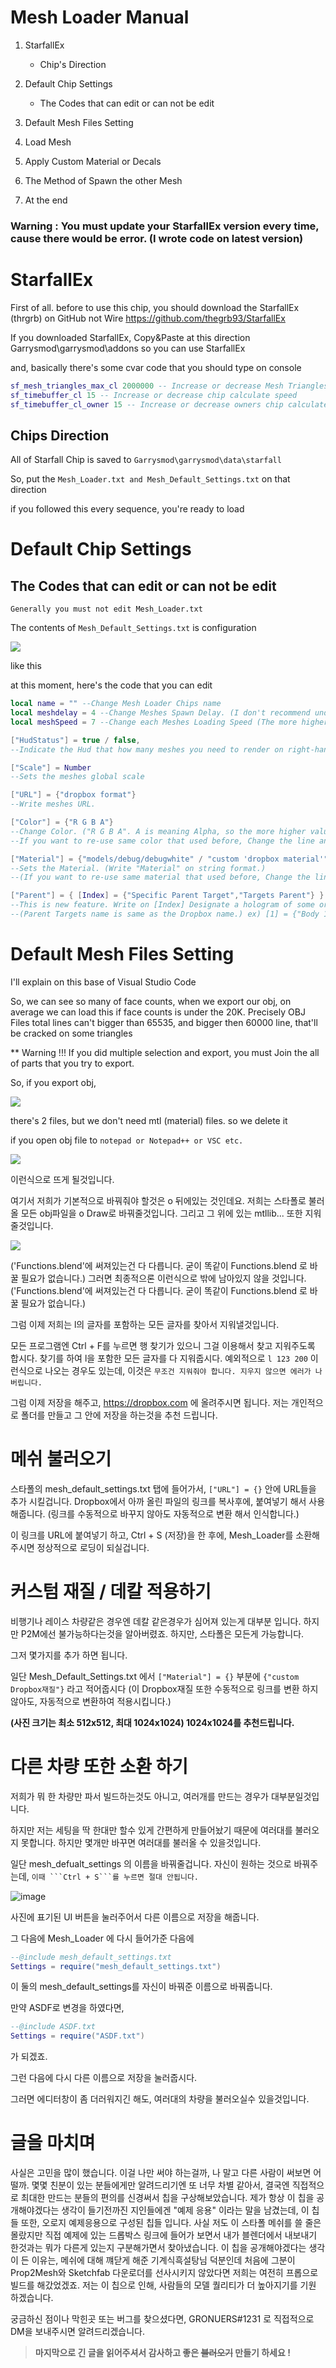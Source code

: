 # Mesh Loader Manual

1. StarfallEx

   * Chip's Direction
   
2. Default Chip Settings

   * The Codes that can edit or can not be edit
   
3. Default Mesh Files Setting

4. Load Mesh

5. Apply Custom Material or Decals

6. The Method of Spawn the other Mesh

7. At the end


### Warning : You must update your StarfallEx version every time, cause there would be error. (I wrote code on latest version)

# StarfallEx
First of all. before to use this chip, you should download the StarfallEx (thrgrb) on GitHub not Wire
https://github.com/thegrb93/StarfallEx

If you downloaded StarfallEx, Copy&Paste at this direction Garrysmod\garrysmod\addons so you can use StarfallEx

and, basically there's some cvar code that you should type on console
```lua
sf_mesh_triangles_max_cl 2000000 -- Increase or decrease Mesh Triangles Limit (Default is 200000)
sf_timebuffer_cl 15 -- Increase or decrease chip calculate speed
sf_timebuffer_cl_owner 15 -- Increase or decrease owners chip calculate speed
```

 ##	Chips Direction
 All of Starfall Chip is saved to ``` Garrysmod\garrysmod\data\starfall ```
 
 So, put the ``` Mesh_Loader.txt and Mesh_Default_Settings.txt ``` on that direction

if you followed this every sequence, you're ready to load

# Default Chip Settings

## The Codes that can edit or can not be edit
``` Generally you must not edit Mesh_Loader.txt ```

The contents of ``` Mesh_Default_Settings.txt ``` is configuration

![](https://dl.dropbox.com/s/00q5g2o3qbdycfp/Default%20Settings.png)

like this

at this moment, here's the code that you can edit


```lua
local name = "" --Change Mesh Loader Chips name
local meshdelay = 4 --Change Meshes Spawn Delay. (I don't recommend under 3.5)
local meshSpeed = 7 --Change each Meshes Loading Speed (The more higher values, the more loading time. 4 to 500)

["HudStatus"] = true / false,
--Indicate the Hud that how many meshes you need to render on right-hand corner

["Scale"] = Number
--Sets the meshes global scale

["URL"] = {"dropbox format"}
--Write meshes URL.

["Color"] = {"R G B A"}
--Change Color. ("R G B A". A is meaning Alpha, so the more higher value, the more visible (0 to 255))
--If you want to re-use same color that used before, Change the line and, write number to string format instead of color ex) "4" = Repeat 4, use the color that used right before

["Material"] = {"models/debug/debugwhite" / "custom 'dropbox material'"}
--Sets the Material. (Write "Material" on string format.)
--(If you want to re-use same material that used before, Change the line again and, write number to string format instead of material. ex) "4" = use the material that used right before)

["Parent"] = { [Index] = {"Specific Parent Target","Targets Parent"} }
--This is new feature. Write on [Index] Designate a hologram of some order and Specific Parent Target and Targets Parent.
--(Parent Targets name is same as the Dropbox name.) ex) [1] = {"Body 1","Move"}

```

# Default Mesh Files Setting

I'll explain on this base of Visual Studio Code

So, we can see so many of face counts, when we export our obj, on average we can load this if face counts is under the 20K. 
Precisely OBJ Files total lines can't bigger than 65535, and bigger then 60000 line, that'll be cracked on some triangles

** Warning !!! If you did multiple selection and export, you must Join the all of parts that you try to export.

So, if you export obj,

![](https://note.nulltable.xyz/uploads/upload_04d00c8b9bf3f1837195f5d790e2631a.png)

there's 2 files, but we don't need mtl (material) files. so we delete it

if you open obj file to ```notepad or Notepad++ or VSC etc.```

![](https://www.dropbox.com/s/a34yhnd6mdvuhd4/123%EC%9D%8C.png?dl=0)

이런식으로 뜨게 될것입니다.

여기서 저희가 기본적으로 바꿔줘야 할것은 o 뒤에있는 것인데요. 저희는 스타폴로 불러올 모든 obj파일을 o Draw로 바꿔줄것입니다.
그리고 그 위에 있는 mtllib... 또한 지워줄것입니다.

![](https://note.nulltable.xyz/uploads/upload_482a929dcf7fe15231122984ead05d51.png)

('Functions.blend'에 써져있는건 다 다릅니다. 굳이 똑같이 Functions.blend 로 바꿀 필요가 없습니다.)
그러면 최종적으론 이런식으로 밖에 남아있지 않을 것입니다. ('Functions.blend'에 써져있는건 다 다릅니다. 굳이 똑같이 Functions.blend 로 바꿀 필요가 없습니다.)

그럼 이제 저희는 l의 글자를 포함하는 모든 글자를 찾아서 지워낼것입니다.

모든 프로그램엔 Ctrl + F를 누르면 행 찾기가 있으니 그걸 이용해서 찾고 지워주도록 합시다.
찾기를 하여 l을 포함한 모든 글자를 다 지워줍시다. 예외적으로 ```l 123 200``` 이런식으로 나오는
경우도 있는데, 이것은 ```무조건 지워줘야 합니다. 지우지 않으면 에러가 나버립니다.```

그럼 이제 저장을 해주고, https://dropbox.com 에 올려주시면 됩니다. 저는 개인적으로 폴더를 만들고 그 안에 저장을 하는것을 추천 드립니다.

# 메쉬 불러오기

스타폴의 mesh_default_settings.txt 탭에 들어가서, ```["URL"] = {}``` 안에 URL들을
추가 시킬겁니다.
Dropbox에서 아까 올린 파일의 링크를 복사후에, 붙여넣기 해서 사용해줍니다. (링크를 수동적으로 바꾸지 않아도 자동적으로 변환 해서 인식합니다.)

이 링크를 URL에 붙여넣기 하고, Ctrl + S (저장)을 한 후에, Mesh_Loader를 소환해주시면
정상적으로 로딩이 되실겁니다.

# 커스텀 재질 / 데칼 적용하기

비행기나 레이스 차량같은 경우엔 데칼 같은경우가 심어져 있는게 대부분 입니다.
하지만 P2M에선 불가능하다는것을 알아버렸죠. 하지만, 스타폴은 모든게 가능합니다.

그저 몇가지를 추가 하면 됩니다.

일단 Mesh_Default_Settings.txt 에서 ```["Material"] = {}``` 부분에 ```{"custom Dropbox재질"}``` 라고 적어줍시다
(이 Dropbox재질 또한 수동적으로 링크를 변환 하지 않아도, 자동적으로 변환하여 적용시킵니다.)

**(사진 크기는 최소 512x512, 최대 1024x1024) 1024x1024를 추천드립니다.**

# 다른 차량 또한 소환 하기

저희가 뭐 한 차량만 파서 빌드하는것도 아니고, 여러개를 만드는 경우가 대부분일것입니다.

하지만 저는 세팅을 딱 한대만 할수 있게 간편하게 만들어놨기 때문에 여러대를 불러오지 못합니다. 하지만 몇개만 바꾸면 여러대를 불러올 수 있을것입니다.


일단 mesh_defualt_settings 의 이름을 바꿔줄겁니다. 자신이 원하는 것으로 바꿔주는데, `` 이때 ```Ctrl + S```를 누르면 절대 안됩니다. ``

![image](https://user-images.githubusercontent.com/75050481/120856278-8f146700-c5ba-11eb-8339-96eff19e247e.png)

사진에 표기된 UI 버튼을 눌러주어서 다른 이름으로 저장을 해줍니다.

그 다음에 Mesh_Loader 에 다시 들어가준 다음에 
```lua 
--@include mesh_default_settings.txt 
Settings = require("mesh_default_settings.txt")
```
이 둘의 mesh_default_settings를 자신이 바꿔준 이름으로 바꿔줍니다.

만약 ASDF로 변경을 하였다면, 
```lua
--@include ASDF.txt
Settings = require("ASDF.txt")
```
가 되겠죠.

그런 다음에 다시 다른 이름으로 저장을 눌러줍시다.

그러면 에디터창이 좀 더러워지긴 해도, 여러대의 차량을 불러오실수 있을것입니다.

# 글을 마치며

사실은 고민을 많이 했습니다. 이걸 나만 써야 하는걸까, 나 말고 다른 사람이 써보면 어떨까.
몇몇 친분이 있는 분들에게만 알려드리기엔 또 너무 차별 같아서, 결국엔 직접적으로 최대한 만드는 분들의 편의를 신경써서 칩을 구상해보았습니다. 제가 항상 이 칩을 공개해야겠다는 생각이 들기전까진 지인들에겐 "예제 응용" 이라는 말을 남겼는데, 이 칩들 또한, 오로지 예제응용으로 구성된 칩들 입니다.
사실 저도 이 스타폴 메쉬를 쓸 줄은 몰랐지만 직접 예제에 있는 드롭박스 링크에 들어가 보면서 내가 블렌더에서 내보내기 한것과는 뭐가 다른게 있는지 구분해가면서 찾아냈습니다.
이 칩을 공개해야겠다는 생각이 든 이유는, 메쉬에 대해 꺠닫게 해준 기계식흑설탕님 덕분인데 처음에 그분이 Prop2Mesh와 Sketchfab 다운로더를 선사시키지 않았다면 저희는 여전히 프롭으로 빌드를 해갔었겠죠. 
저는 이 칩으로 인해, 사람들의 모델 퀄리티가 더 높아지기를 기원 하겠습니다.

궁금하신 점이나 막힌곳 또는 버그를 찾으셨다면, GRONUERS#1231 로 직접적으로 DM을 보내주시면 알려드리겠습니다.

> **마지막으로 긴 글을 읽어주셔서 감사하고 좋은 ~~불러오기~~ 만들기 하세요 !**
